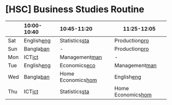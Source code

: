 # [HSC] Business Studies Routine
||10:00-10:40|10:45-11:20|11:25-12:05|
:---|:---|:---|---
Sat|English[eng]|Statistics[sta]|Production[pro]
Sun|Bangla[ban]|-|Production[pro]
Mon|ICT[ict]|Management[man]|-
Tue|English[eng]|Economics[eco]|Management[man]
Wed|Bangla[ban]|Home Economics[hom]|English[eng]
Thu|ICT[ict]|Statistics[sta]|Home Economics[hom]

[ban]: https://us04web.zoom.us/j/73162499099?pwd=S3dtU0g2Ylk2YXo5UlMvZm5RWEsydz09
[eco]: https://us04web.zoom.us/j/73573816326?pwd=ZTVrZzhSL3g3OEdYd1lLSm1CSWNQZz09
[eng]: https://us04web.zoom.us/j/78866341890?pwd=TFQrUldmbVQ5OFIvaVpld0grTDg0dz09
[hom]: https://us04web.zoom.us/j/78919728882?pwd=NkRKaU9sZHVZcjQwUXdYamczZTFuZz09
[ict]: https://us04web.zoom.us/j/72100793029?pwd=Z2ZFcTNPcWQvWGVFVy9vbjdWZ1RVUT09
[man]: https://us04web.zoom.us/j/79185273363?pwd=bVllbXdwOE45YUNBREd2STFZZmJMUT09
[pro]: https://us04web.zoom.us/j/73557247602?pwd=OVovMHlOVitlb1NIc2ZRcnQ2SjliZz09
[acc]: https://us04web.zoom.us/j/71345472123?pwd=ekRRbkJyNEplVkF6T24wcnpFUENrQT09
[sta]: https://us04web.zoom.us/j/77375222083?pwd=SGRQaWFCVmh1QzZabTFNSDRzV2t2Zz09
